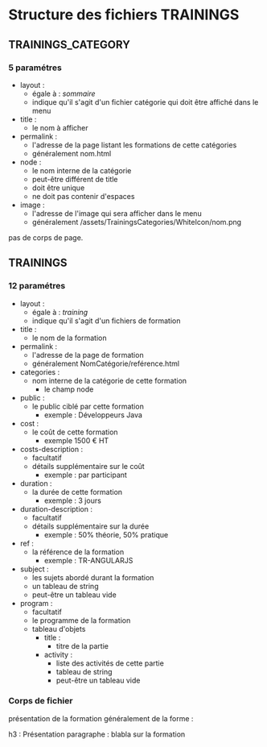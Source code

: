 # Structure des fichiers TRAININGS

## TRAININGS_CATEGORY

### 5 paramétres

* layout :
  * égale à : *sommaire*
  * indique qu'il s'agit d'un fichier catégorie qui doit être affiché dans le menu
* title :
  * le nom à afficher
* permalink :
  * l'adresse de la page listant les formations de cette catégories
  * généralement nom.html
* node :
  * le nom interne de la catégorie
  * peut-être différent de title
  * doit être unique
  * ne doit pas contenir d'espaces
* image :
  * l'adresse de l'image qui sera afficher dans le menu
  * généralement /assets/TrainingsCategories/WhiteIcon/nom.png

pas de corps de page.

## TRAININGS

### 12 paramétres

* layout :
  * égale à : *training*
  * indique qu'il s'agit d'un fichiers de formation
* title :
  * le nom de la formation
* permalink :
  * l'adresse de la page de formation
  * généralement NomCatégorie/reférence.html
* categories :
  * nom interne de la catégorie de cette formation
    * le champ node
* public :
  * le public ciblé par cette formation
    * exemple : Développeurs Java
* cost :
  * le coût de cette formation
    * exemple 1500 € HT
* costs-description :
  * facultatif
  * détails supplémentaire sur le coût
    * exemple : par participant
* duration :
  * la durée de cette formation
    * exemple : 3 jours
* duration-description :
  * facultatif
  * détails supplémentaire sur la durée
    * exemple : 50% théorie, 50% pratique
* ref :
  * la référence de la formation
    * exemple : TR-ANGULARJS
* subject :
  * les sujets abordé durant la formation
  * un tableau de string
  * peut-être un tableau vide
* program :
  * facultatif
  * le programme de la formation
  * tableau d'objets
    * title :
      * titre de la partie
    * activity :
      * liste des activités de cette partie
      * tableau de string
      * peut-être un tableau vide

### Corps de fichier

présentation de la formation
généralement de la forme :

  h3 : Présentation
  paragraphe : blabla sur la formation

